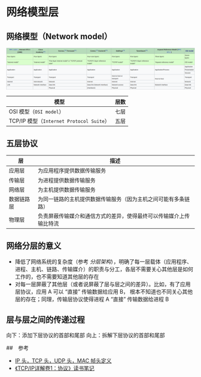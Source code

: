 # 网络模型层

## 网络模型（Network model）

![层面与层数](.images/network-model.png)

| 模型                                     | 层数 |
| ---------------------------------------- | ---- |
| OSI 模型（`OSI model`）                  | 七层 |
| TCP/IP 模型（`Internet Protocol Suite`） | 五层 |

## 五层协议

| 层         | 描述                                                               |
| ---------- | ------------------------------------------------------------------ |
| 应用层     | 为应用程序提供数据传输服务                                         |
| 传输层     | 为进程提供数据传输服务                                             |
| 网络层     | 为主机提供数据传输服务                                             |
| 数据链路层 | 为同一链路的主机提供数据传输服务（因为主机之间可能有多条链路）     |
| 物理层     | 负责屏蔽传输媒介和通信方式的差异，使得最终可以传输媒介上传输比特流 |

## 网络分层的意义

* 降低了网络系统的复杂度（参考 _分层架构_），明确了每一层载体（应用程序、进程、主机、链路、传输媒介）的职责与分工，各层不需要关心其他层是如何工作的，也不需要知道其他层的存在
* 对每一层屏蔽了其他层（或者说屏蔽了层与层之间的差异）。比如，有了应用层协议，应用 A 可以 “直接” 传输数据给应用 B， 根本不知道也不同关心其他层的存在；同理，传输层协议使得进程 A “直接” 传输数据给进程 B

## 层与层之间的传递过程

向下：添加下层协议的首部和尾部
向上：拆解下层协议的首部和尾部

##　参考

* [IP 头，TCP 头，UDP 头，MAC 帧头定义](https://www.cnblogs.com/li-hao/archive/2011/12/07/2279912.html)
* [《TCP/IP详解卷1：协议》读书笔记](https://www.cnblogs.com/mengwang024/p/4442370.html)